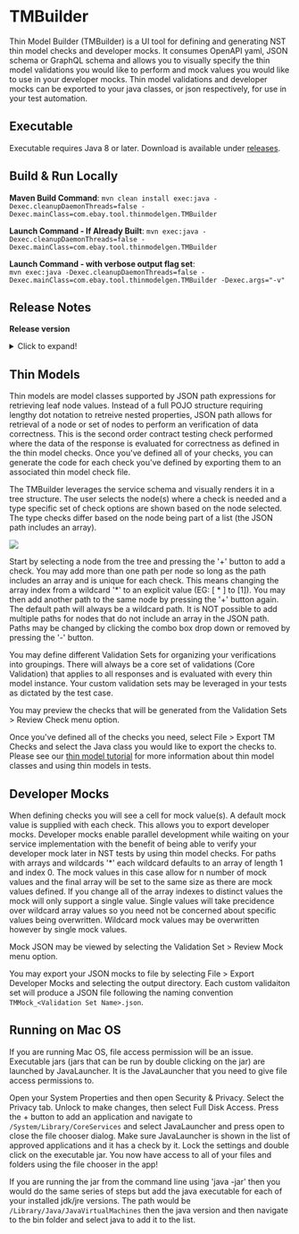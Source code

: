# TMBuilder
Thin Model Builder (TMBuilder) is a UI tool for defining and generating NST thin model checks and developer mocks. It consumes OpenAPI yaml, JSON schema or GraphQL schema and allows you to visually specify the thin model validations you would like to perform and mock values you would like to use in your developer mocks. Thin model validations and developer mocks can be exported to your java classes, or json respectively, for use in your test automation.  

## Executable

Executable requires Java 8 or later. Download is available under [releases](https://github.com/eBay/NSTSuite/releases).

## Build & Run Locally

**Maven Build Command**:
`mvn clean install exec:java -Dexec.cleanupDaemonThreads=false -Dexec.mainClass=com.ebay.tool.thinmodelgen.TMBuilder`  

**Launch Command - If Already Built**:
`mvn exec:java -Dexec.cleanupDaemonThreads=false -Dexec.mainClass=com.ebay.tool.thinmodelgen.TMBuilder`  

**Launch Command - with verbose output flag set**:  
`mvn exec:java -Dexec.cleanupDaemonThreads=false -Dexec.mainClass=com.ebay.tool.thinmodelgen.TMBuilder -Dexec.args="-v"`

## Release Notes

**Release version**  
<details>
  <summary>Click to expand!</summary>
  
| Version  | Notes                                                                                                                                                                                                                                                                                                                                                                                                                                                                                                            |
|---|------------------------------------------------------------------------------------------------------------------------------------------------------------------------------------------------------------------------------------------------------------------------------------------------------------------------------------------------------------------------------------------------------------------------------------------------------------------------------------------------------------------|
| 3.2.0 | Adding null check option to each of the node types so it is possible to check for null response values. |
| 3.1.2 | Fix check review bug and formatting. |
| 3.1.1 | Fix export developer mock dialog selection messaging. Eliminating confusion around the file filter referencing Java and Kotlin classes which are not necessary when exporting developer mocks.                                                                                                                                                                                                                                                                                                                   |
| 3.1.0 | Support Kotlin thin model classes.                                                                                                                                                                                                                                                                                                                                                                                                                                                                               |
| 3.0.1 | Upgrade to GraphQL2JSONSchema library 1.1.2 to fix non nullable operation parsing.                                                                                                                                                                                                                                                                                                                                                                                                                               |
| 3.0.0 | Introducing developer mock generation. Read the section on developer mocks for more information.                                                                                                                                                                                                                                                                                                                                                                                                                 |
| 2.0.2 | GraphQL schema processing bug fixes - multiple schema file support and reference type name presentation. If a type definition is missing from the schemas a pop-up message is displayed to the user.                                                                                                                                                                                                                                                                                                             |
| 2.0.1 | Correct GraphQL parsing bug that dropped the operation name from the schema tree.                                                                                                                                                                                                                                                                                                                                                                                                                                |
| 2.0.0 | Adding GraphQL Support. TMB internal file pathing is no longer relative to the TMBuilder executable. Pathing to the schema and export file location is now relative to the TMB file. To update you existing files, place the TMBuilder executable in the same location as your existing TMBuilder executable, open each of your TMB files and then save them. After saving each of your TMB files with the 2.0.0 TMBuilder you are free to move your TMBuilder executable anywhere you like on your file system. |
| 1.0.8 | Fix for array parsing of primitive items.                                                                                                                                                                                                                                                                                                                                                                                                                                                                        |
| 1.0.7 | Fix parsing error related to JSON schema with arrays without defined items.                                                                                                                                                                                                                                                                                                                                                                                                                                      |
| 1.0.6 | Patch for JPJsonObjectCheck output not wrapping output in quotes.                                                                                                                                                                                                                                                                                                                                                                                                                                                |
| 1.0.5 | Support for oneOf/anyOf response model schemas.                                                                                                                                                                                                                                                                                                                                                                                                                                                                  |
| 1.0.4 | JPObjectCheck support code generation for defined checks and added negative contains check for object fields.                                                                                                                                                                                                                                                                                                                                                                                                    |
| 1.0.3 | Fix import statement generation to choose the wrapped JP*Check.                                                                                                                                                                                                                                                                                                                                                                                                                                                  |
| 1.0.2 | Fix duplicate field entry issue.                                                                                                                                                                                                                                                                                                                                                                                                                                                                                 |
| 1.0.1 | Fix for issue reported when parsing strings that are DateTime instances. Significant improvement to OpenAPI parsing time. Recent files will only track .tmb files.                                                                                                                                                                                                                                                                                                                                               |
| 1.0.0 | Support for OpenAPI schema                                                                                                                                                                                                                                                                                                                                                                                                                                                                                       |
</details>

## Thin Models
Thin models are model classes supported by JSON path expressions for retrieving leaf node values. Instead of a full POJO structure requiring lengthy dot notation to retreive nested properties, JSON path allows for retrieval of a node or set of nodes to perform an verification of data correctness. This is the second order contract testing check performed where the data of the response is evaluated for correctness as defined in the thin model checks. Once you've defined all of your checks, you can generate the code for each check you've defined by exporting them to an associated thin model check file.

The TMBuilder leverages the service schema and visually renders it in a tree structure. The user selects the node(s) where a check is needed and a type specific set of check options are shown based on the node selected. The type checks differ based on the node being part of a list (the JSON path includes an array).

<img src="images/ui_overview.png">

Start by selecting a node from the tree and pressing the '+' button to add a check. You may add more than one path per node so long as the path includes an array and is unique for each check. This means changing the array index from a wildcard '*' to an explicit value (EG: [ * ] to [1]). You may then add another path to the same node by pressing the '+' button again. The default path will always be a wildcard path. It is NOT possible to add multiple paths for nodes that do not include an array in the JSON path. Paths may be changed by clicking the combo box drop down or removed by pressing the '-' button.

You may define different Validation Sets for organizing your verifications into groupings. There will always be a core set of validations (Core Validation) that applies to all responses and is evaluated with every thin model instance. Your custom validation sets may be leveraged in your tests as dictated by the test case.

You may preview the checks that will be generated from the Validation Sets > Review Check menu option.

Once you've defined all of the checks you need, select File > Export TM Checks and select the Java class you would like to export the checks to. Please see our [thin model tutorial](https://github.com/eBay/NSTSuite/tree/main/NSTTutorials/ThinModels) for more information about thin model classes and using thin models in tests.

## Developer Mocks
When defining checks you will see a cell for mock value(s). A default mock value is supplied with each check. This allows you to export developer mocks. Developer mocks enable parallel development while waiting on your service implementation with the benefit of being able to verify your developer mock later in NST tests by using thin model checks. For paths with arrays and wildcards '*' each wildcard defaults to an array of length 1 and index 0. The mock values in this case allow for n number of mock values and the final array will be set to the same size as there are mock values defined. If you change all of the array indexes to distinct values the mock will only support a single value. Single values will take precidence over wildcard array values so you need not be concerned about specific values being overwritten. Wildcard mock values may be overwritten however by single mock values.

Mock JSON may be viewed by selecting the Validation Set > Review Mock menu option.

You may export your JSON mocks to file by selecting File > Export Developer Mocks and selecting the output directory. Each custom validaiton set will produce a JSON file following the naming convention `TMMock_<Validation Set Name>.json`.

## Running on Mac OS  
If you are running Mac OS, file access permission will be an issue. Executable jars (jars that can be run by double clicking on the jar) are launched by JavaLauncher. It is the JavaLauncher that you need to give file access permissions to.

Open your System Properties and then open Security & Privacy. Select the Privacy tab. Unlock to make changes, then select Full Disk Access. Press the + button to add an application and navigate to `/System/Library/CoreServices` and select JavaLauncher and press open to close the file chooser dialog. Make sure JavaLauncher is shown in the list of approved applications and it has a check by it. Lock the settings and double click on the executable jar. You now have access to all of your files and folders using the file chooser in the app!

If you are running the jar from the command line using 'java -jar' then you would do the same series of steps but add the java executable for each of your installed jdk/jre versions. The path would be `/Library/Java/JavaVirtualMachines` then the java version and then navigate to the bin folder and select java to add it to the list.
